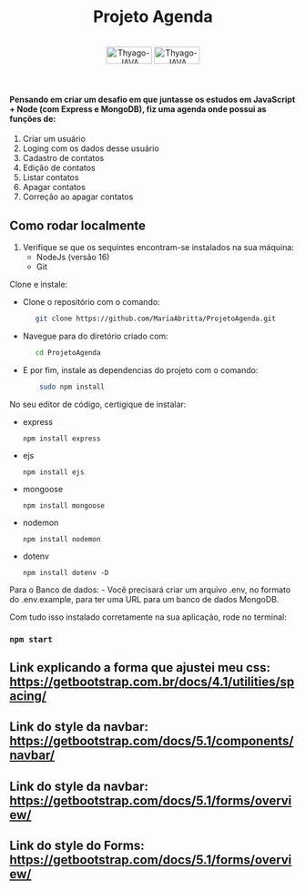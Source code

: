 <h1 align="center"> Projeto Agenda </h1>

<div style="display: inline_block" align="center"><br>
  <img align="center" alt="Thyago-JAVA" height="30" width="80" src="https://img.shields.io/badge/-JavaScript-yellow">
  <img align="center" alt="Thyago-JAVA" height="30" width="80"  src="https://img.shields.io/badge/-Node-brightgreen"/></div></br>  
</div></br>

#### Pensando em criar um desafio em que juntasse os estudos em JavaScript + Node (com Express e MongoDB), fiz uma agenda onde possui as funções de:
1. Criar um usuário
2. Loging com os dados desse usuário
3. Cadastro de contatos
4. Edição de contatos
5. Listar contatos 
6. Apagar contatos 
7. Correção ao apagar contatos

## Como rodar localmente
1. Verifique se que os sequintes encontram-se instalados na sua máquina:
    - NodeJs (versão 16)
    - Git 

Clone e instale:
  - Clone o repositório com o comando:
   
     ```bash
        git clone https://github.com/MariaAbritta/ProjetoAgenda.git

  - Navegue para  do diretório criado com:
     ```bash
        cd ProjetoAgenda
     ```
  - E por fim, instale as dependencias do projeto com o comando:
    ```bash
        sudo npm install
    ```
No seu editor de código, certigique de instalar:
  - express 

       `npm install express`
    
   - ejs
    
        `npm install ejs`
    
   - mongoose
    
        `npm install mongoose`
    
   - nodemon
    
        `npm install nodemon`
    
   - dotenv
    
        `npm install dotenv -D`
    

Para o Banco de dados:
    - Você precisará criar um arquivo .env, no formato do .env.example, para ter uma URL para um banco de dados MongoDB.
       
Com tudo isso instalado corretamente na sua aplicação, rode no terminal:
### `npm start`

## Link explicando a forma que ajustei meu css: https://getbootstrap.com.br/docs/4.1/utilities/spacing/

## Link do style da navbar: https://getbootstrap.com/docs/5.1/components/navbar/

## Link do style da navbar: https://getbootstrap.com/docs/5.1/forms/overview/

## Link do style do Forms: https://getbootstrap.com/docs/5.1/forms/overview/
